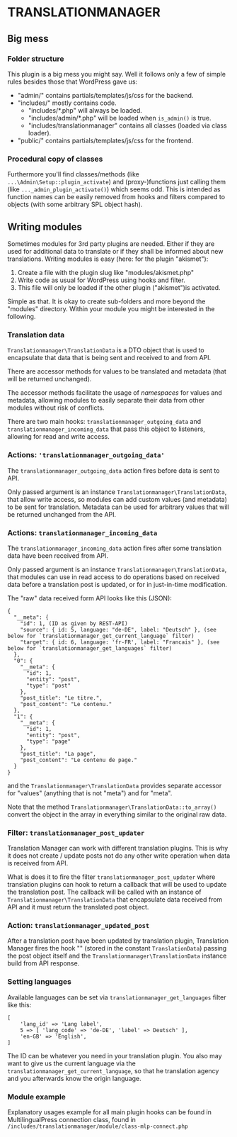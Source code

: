 # TRANSLATIONMANAGER

## Big mess

### Folder structure

This plugin is a big mess you might say.
Well it follows only a few of simple rules
besides those that WordPress gave us:

- "admin/" contains partials/templates/js/css for the backend.
- "includes/" mostly contains code.
  - "includes/*.php" will always be loaded.
  - "includes/admin/*.php" will be loaded when `is_admin()` is true.
  - "includes/translationmanager" contains all classes (loaded via class loader).
- "public/" contains partials/templates/js/css for the frontend.

### Procedural copy of classes

Furthermore you'll find classes/methods (like `...\Admin\Setup::plugin_activate`)
and (proxy-)functions just calling them (like `..._admin_plugin_activate()`) which seems odd.
This is intended as function names can be easily removed from hooks
and filters compared to objects (with some arbitrary SPL object hash).


## Writing modules

Sometimes modules for 3rd party plugins are needed.
Either if they are used for additional data to translate
or if they shall be informed about new translations.
Writing modules is easy (here: for the plugin "akismet"):

1. Create a file with the plugin slug like "modules/akismet.php"
2. Write code as usual for WordPress using hooks and filter.
3. This file will only be loaded if the other plugin ("akismet")is activated.

Simple as that.
It is okay to create sub-folders and more beyond the "modules" directory.
Within your module you might be interested in the following.

### Translation data

`Translationmanager\TranslationData` is a DTO object that is used to encapsulate that data that is being sent and received to and
from API.

There are accessor methods for values to be translated and metadata (that will be returned unchanged).

The accessor methods facilitate the usage  of _namespaces_ for values and metadata, allowing modules to easily separate
their data from other modules without risk of conflicts.

There are two main hooks: `translationmanager_outgoing_data` and `translationmanager_incoming_data` that pass this object to listeners, allowing for read and  write access.

### Actions: `'translationmanager_outgoing_data'`
 
The `translationmanager_outgoing_data` action fires before data is sent to API.

Only passed argument is an instance `Translationmanager\TranslationData`, that allow write access, so modules can add custom values
(and metadata) to be sent for translation. Metadata can be used for arbitrary values that will be returned unchanged
from the API.


### Actions: `translationmanager_incoming_data`

The `translationmanager_incoming_data` action fires after some translation data have been received from API.

Only passed argument is an instance `Translationmanager\TranslationData`, that modules can use in read access to do operations
based on received data before a translation post is updated, or for in just-in-time modification.

The "raw" data received form API looks like this (JSON):

    {
      "__meta": {
        "id": 1, (ID as given by REST-API)
        "source": { id: 5, language: "de-DE", label: "Deutsch" }, (see below for `translationmanager_get_current_language` filter)
        "target": { id: 6, language: 'fr-FR', label: "Francais" }, (see below for `translationmanager_get_languages` filter)
      },
      "0": {
        "__meta": {
          "id": 1,
          "entity": "post",
          "type": "post"
        },
        "post_title": "Le titre.",
        "post_content": "Le contenu."
      },
      "1": {
        "__meta": {
          "id": 1,
          "entity": "post",
          "type": "page"
        },
        "post_title": "La page",
        "post_content": "Le contenu de page."
      }
    }

and the `Translationmanager\TranslationData` provides separate accessor for "values" (anything that is not "meta") and for "meta".

Note that the method `Translationmanager\TranslationData::to_array()` convert the object in the array in everything similar to
the original raw data.

### Filter: `translationmanager_post_updater`

Translation Manager can work with different translation plugins. This is why it does not create / update posts not do any
other write operation when data is received from API.

What is  does it to fire the filter `translationmanager_post_updater` where translation
plugins can hook to return a callback that will be used to update the translation post. The callback will be called with 
an instance of `Translationmanager\TranslationData` that encapsulate data received from API and it must return the translated post
object.

### Action: `translationmanager_updated_post`

After a translation post have been updated by translation plugin, Translation Manager fires the hook "" (stored in 
the constant `TranslationData`) passing the post object itself and the `Translationmanager\TranslationData` instance build from
API response.

### Setting languages

Available languages can be set via `translationmanager_get_languages` filter like this:

    [
        'lang_id' => 'Lang label',
        5 => [ 'lang_code' => 'de-DE', 'label' => Deutsch' ],
        'en-GB' => 'English',
    ]

The ID can be whatever you need in your translation plugin.
You also may want to give us the current language via the `translationmanager_get_current_language`,
so that he translation agency and you afterwards know the origin language.

### Module example

Explanatory usages example for all main plugin hooks can be found in MultilingualPress connection class, 
found in `/includes/translationmanager/module/class-mlp-connect.php`
